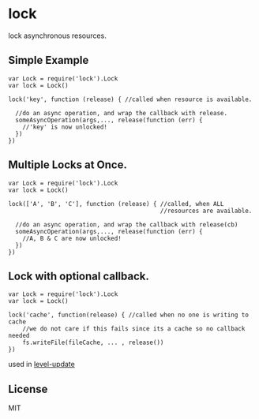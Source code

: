 lock
====

lock asynchronous resources.

Simple Example
--------------

    var Lock = require('lock').Lock
    var lock = Lock()

    lock('key', function (release) { //called when resource is available.

      //do an async operation, and wrap the callback with release.
      someAsyncOperation(args,..., release(function (err) {
        //'key' is now unlocked!
      })
    })

Multiple Locks at Once.
-----------------------

    var Lock = require('lock').Lock
    var lock = Lock()

    lock(['A', 'B', 'C'], function (release) { //called, when ALL
                                               //resources are available.

      //do an async operation, and wrap the callback with release(cb)
      someAsyncOperation(args,..., release(function (err) {
        //A, B & C are now unlocked!
      })
    })

Lock with optional callback.
----------------------------

    var Lock = require('lock').Lock
    var lock = Lock()

    lock('cache', function(release) { //called when no one is writing to cache
        //we do not care if this fails since its a cache so no callback needed
        fs.writeFile(fileCache, ... , release())
    })

used in [level-update](https://github.com/dominictarr/level-update)

License
-------

MIT

